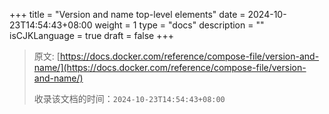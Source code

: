 +++
title = "Version and name top-level elements"
date = 2024-10-23T14:54:43+08:00
weight = 1
type = "docs"
description = ""
isCJKLanguage = true
draft = false
+++

> 原文: [https://docs.docker.com/reference/compose-file/version-and-name/](https://docs.docker.com/reference/compose-file/version-and-name/)
>
> 收录该文档的时间：`2024-10-23T14:54:43+08:00`
